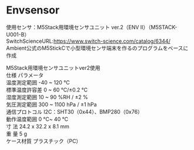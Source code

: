 # Envsensor
使用センサ：M5Stack用環境センサユニット ver.2（ENV II）（M5STACK-U001-B）  
SwitchScienceURL:<https://www.switch-science.com/catalog/6344/>
Ambient公式のM5StickCで小型環境センサ端末を作るのプログラムをベースに作成  


M5Stack用環境センサユニットver2使用  
    仕様 	        パラメータ  
温度測定範囲 	    -40 ~ 120 ℃  
標準温度許容差     0 ~ 60 ℃/±0.2 ℃  
湿度測定範囲      10 ~ 90 %RH / ±2 %  
気圧測定範囲 	    300 ~ 1100 hPa / ±1 hPa  
通信プロトコル    I2C：SHT30（0x44）、BMP280（0x76）  
動作温度範囲 	    0 ℃~ 40 ℃  
  寸 法 	       24.2 x 32.2 x 8.1 mm  
  重 量 	       5 g  
ケース材質 	    プラスチック（PC）  
